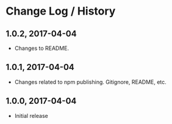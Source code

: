 # Change Log / History


## 1.0.2, 2017-04-04

* Changes to README.

## 1.0.1, 2017-04-04

* Changes related to npm publishing.  Gitignore, README, etc.

## 1.0.0, 2017-04-04

* Initial release
